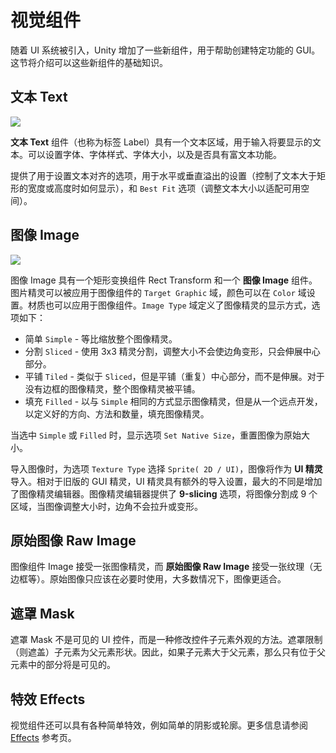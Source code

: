 <!-- # Visual Components -->
# 视觉组件

<!-- With the introduction of the UI system, new Components have been added that will help you create GUI specific functionality. This section will cover the basics of the new Components that can be created. -->

随着 UI 系统被引入，Unity 增加了一些新组件，用于帮助创建特定功能的 GUI。这节将介绍可以这些新组件的基础知识。

<!-- ## Text -->
## 文本 Text

![](https://docs.unity3d.com/uploads/Main/UI_TextInspector.png)

<!-- The **Text** component, which is also known as a Label, has a Text area for entering the text that will be displayed. It is possible to set the font, font style, font size and whether or not the text has rich text capability. -->

**文本 Text** 组件（也称为标签 Label）具有一个文本区域，用于输入将要显示的文本。可以设置字体、字体样式、字体大小，以及是否具有富文本功能。

<!-- There are options to set the alignment of the text, settings for horizontal and vertical overflow which control what happens if the text is larger than the width or height of the rectangle, and a Best Fit option that makes the text resize to fit the available space. -->

提供了用于设置文本对齐的选项，用于水平或垂直溢出的设置（控制了文本大于矩形的宽度或高度时如何显示），和 `Best Fit` 选项（调整文本大小以适配可用空间）。

<!-- ## Image -->
## 图像 Image

![](https://docs.unity3d.com/uploads/Main/UI_ImageInspector.png)

<!-- An Image has a Rect Transform component and an **Image** component. A sprite can be applied to the Image component under the Target Graphic field, and its colour can be set in the Color field. A material can also be applied to the Image component. The Image Type field defines how the applied sprite will appear, the options are: -->

图像 Image 具有一个矩形变换组件 Rect Transform 和一个 **图像 Image** 组件。图片精灵可以被应用于图像组件的 `Target Graphic` 域，颜色可以在 `Color` 域设置。材质也可以应用于图像组件。`Image Type` 域定义了图像精灵的显示方式，选项如下：

<!-- 
* Simple - Scales the whole sprite equally.
* Sliced - Utilises the 3x3 sprite division so that resizing does not distort corners and only the center part is stretched.
* Tiled - Similar to Sliced, but tiles (repeats) the center part rather than stretching it. For sprites with no borders at all, the entire sprite is tiled.
* Filled - Shows the sprite in the same way as Simple does except that it fills in the sprite from an origin in a defined direction, method and amount.
 -->
* 简单 `Simple` - 等比缩放整个图像精灵。
* 分割 `Sliced` - 使用 3x3 精灵分割，调整大小不会使边角变形，只会伸展中心部分。
* 平铺 `Tiled` - 类似于 `Sliced`，但是平铺（重复）中心部分，而不是伸展。对于没有边框的图像精灵，整个图像精灵被平铺。
* 填充 `Filled` - 以与 `Simple` 相同的方式显示图像精灵，但是从一个远点开发，以定义好的方向、方法和数量，填充图像精灵。

<!-- The option to Set Native Size, which is shown when Simple or Filled is selected, resets the image to the original sprite size. -->

当选中 `Simple` 或 `Filled` 时，显示选项 `Set Native Size`，重置图像为原始大小。

<!-- Images can be imported as **UI sprites** by selecting Sprite( 2D / UI) from the ‘Texture Type’ settings. Sprites have extra import settings compared to the old GUI sprites, the biggest difference is the addition of the sprite editor. The sprite editor provides the option of **9-slicing** the image, this splits the image into 9 areas so that if the sprite is resized the corners are not stretched or distorted. -->

导入图像时，为选项 `Texture Type` 选择 `Sprite( 2D / UI)`，图像将作为 **UI 精灵** 导入。相对于旧版的 GUI 精灵，UI 精灵具有额外的导入设置，最大的不同是增加了图像精灵编辑器。图像精灵编辑器提供了 **9-slicing** 选项，将图像分割成 9 个区域，当图像调整大小时，边角不会拉升或变形。

<!-- ## Raw Image -->
## 原始图像 Raw Image

<!-- The Image component takes a sprite but **Raw Image** takes a texture (no borders etc). Raw Image should only be used if necessary otherwise Image will be suitable in the majority of cases. -->

图像组件 Image 接受一张图像精灵，而 **原始图像 Raw Image** 接受一张纹理（无边框等）。原始图像只应该在必要时使用，大多数情况下，图像更适合。

<!-- ## Mask -->
## 遮罩 Mask


<!-- A Mask is not a visible UI control but rather a way to modify the appearance of a control’s child elements. The mask restricts (ie, “masks”) the child elements to the shape of the parent. So, if the child is larger than the parent then only the part of the child that fits within the parent will be visible. -->

遮罩 Mask 不是可见的 UI 控件，而是一种修改控件子元素外观的方法。遮罩限制（则遮盖）子元素为父元素形状。因此，如果子元素大于父元素，那么只有位于父元素中的部分将是可见的。

<!-- ## Effects -->
## 特效 Effects

<!-- Visual components can also have various simple effects applied, such as a simple drop shadow or outline. See the [Effects] reference page for more information. -->

视觉组件还可以具有各种简单特效，例如简单的阴影或轮廓。更多信息请参阅 [Effects] 参考页。

[Effects]: https://docs.unity3d.com/Manual/comp-Effects.html
